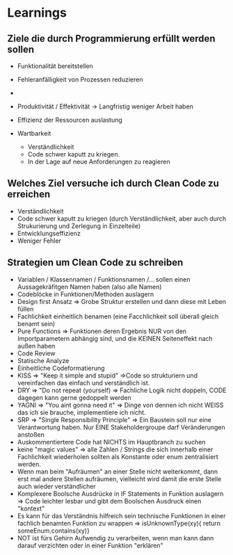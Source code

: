 # Learnings

 ## Ziele die durch Programmierung erfüllt werden sollen

* Funktionalität bereitstellen
* Fehleranfälligkeit von Prozessen reduzieren
* 
* Produktivität / Effektivität -> Langfristig weniger Arbeit haben
* Effizienz der Ressourcen auslastung

* Wartbarkeit
  * Verständlichkeit
  * Code schwer kaputt zu kriegen.
  * In der Lage auf neue Anforderungen zu reagieren
  


 ## Welches Ziel versuche ich durch Clean Code zu erreichen
* Verständlichkeit
* Code schwer kaputt zu kriegen (durch Verständlichkeit, aber auch durch Strukurierung und Zerlegung in Einzelteile)
* Entwicklungseffizienz
* Weniger Fehler

 ## Strategien um Clean Code zu schreiben
* Variablen / Klassennamen / Funktionsnamen /... sollen einen Aussagekräfitgen Namen haben (also alle Namen)
* Codeblöcke in Funktionen/Methoden auslagern
* Design first Ansatz => Grobe Struktur erstellen und dann diese mit Leben füllen
* Fachlichkeit einheitlich benamen (eine Facchlichkeit soll überall gleich benamt sein)
* Pure Functions => Funktionen deren Ergebnis  NUR von den Importparametern abhängig sind, und die KEINEN Seiteneffekt nach außen haben
* Code Review
* Statische Analyze
* Einheitliche Codeformatierung
* KISS => "Keep it simple and stupid" =>Code so strukturiern und vereinfachen das einfach und verständlich ist.
* DRY => "Do not repeat (yourself) => Fachliche Logik nicht doppeln, CODE dagegen kann gerne gedoppelt werden
* YAGNI => "You aint gonna need it" => Dinge von dennen ich nicht WEISS das ich sie brauche, implementiere ich nicht.
* SRP => "Single Responsibility Principle" => Ein Baustein soll nur eine Verantwortung haben. Nur EINE Stakeholdergroupe darf Veränderungen anstoßen
* Auskommentiertere Code hat NICHTS im Hauptbranch zu suchen
* keine "magic values" => alle Zahlen / Strings die sich innerhalb einer Fachlichkeit wiederholen sollten als Konstante oder enum zentralisiert werden.
* Wenn man beim "Aufräumen" an einer Stelle nicht weiterkommt, dann erst mal andere Stellen aufräumen, vielleicht wird damit die erste Stelle auch wieder verständlicher
* Komplexere Boolsche Ausdrücke in IF Statements in Funktion auslagern => Code leichter lesbar und gibt dem Boolschen Ausdruck einen "kontext"
* Es kann für das Verständnis hilfreich sein technische Funktionen in einer fachlich benamten Funktion zu wrappen => isUnknownType(xy){ return someEnum.contains(xy)}
* NOT ist fürs Gehirn Aufwendig zu verarbeiten, wenn man kann dann darauf verzichten oder in einer Funktion "erklären"